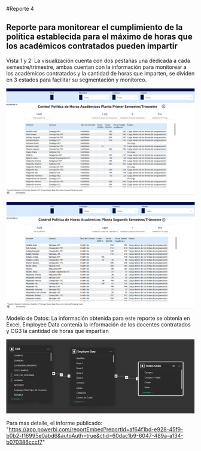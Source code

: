 #Reporte 4

## Reporte para monitorear el cumplimiento de la política establecida para el máximo de horas que los académicos contratados pueden impartir

Vista 1 y 2: La visualización cuenta con dos pestañas una dedicada a cada semestre/trimestre, ambas cuentan con la información para monitorear a los académicos contratados y la cantidad de horas que imparten, se dividen en 3 estados para facilitar su segmentación y monitoreo.

![alt text](image.png)

![alt text](image-1.png)

Modelo de Datos: La información obtenida para este reporte se obtenia en Excel, Employee Data contenía la información de los docentes contratados y CG3 la cantidad de horas que impartian

![alt text](image-2.png)

Para mas detalle, el informe publicado: "https://app.powerbi.com/reportEmbed?reportId=af64f1bd-e928-45f9-b0b2-f16995e0abd6&autoAuth=true&ctid=60dac1b9-6047-489a-a134-b070386cccf7"